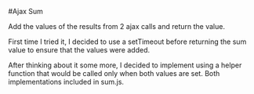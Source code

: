 #Ajax Sum

Add the values of the results from 2 ajax calls and return the value.

First time I tried it, I decided to use a setTimeout before returning the sum value to ensure that the values were added.

After thinking about it some more, I decided to implement using a helper function that would be called only when both values are set. Both implementations included in sum.js.
